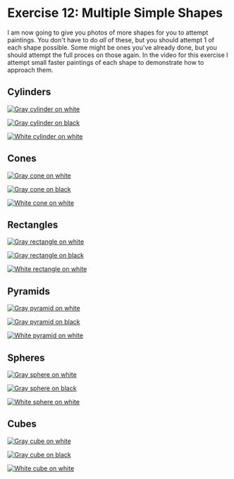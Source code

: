 Exercise 12: Multiple Simple Shapes
===================================

I am now going to give you photos of more shapes for you to attempt paintings.  You don't have to do *all* of these, but you should attempt 1 of each shape possible. Some might be ones you've already done, but you should attempt the full proces on those again.  In the video for this exercise I attempt small faster paintings of each shape to demonstrate how to approach them.

Cylinders
---------

[![Gray cylinder on white](https://s3.amazonaws.com/photos.learnartthehardway.com/basic_shapes/tiny/cylinder_gray_on_white.JPG)](https://s3.amazonaws.com/photos.learnartthehardway.com/basic_shapes/large/cylinder_gray_on_white.JPG)

[![Gray cylinder on black](https://s3.amazonaws.com/photos.learnartthehardway.com/basic_shapes/tiny/cylinder_gray_on_black.JPG)](https://s3.amazonaws.com/photos.learnartthehardway.com/basic_shapes/large/cylinder_gray_on_black.JPG)

[![White cylinder on white](https://s3.amazonaws.com/photos.learnartthehardway.com/basic_shapes/tiny/cylinder_white_on_white.JPG)](https://s3.amazonaws.com/photos.learnartthehardway.com/basic_shapes/large/cylinder_white_on_white.JPG)

Cones
-----

[![Gray cone on white](https://s3.amazonaws.com/photos.learnartthehardway.com/basic_shapes/tiny/cone_gray_on_white.JPG)](https://s3.amazonaws.com/photos.learnartthehardway.com/basic_shapes/large/cone_gray_on_white.JPG)

[![Gray cone on black](https://s3.amazonaws.com/photos.learnartthehardway.com/basic_shapes/tiny/cone_gray_on_black.JPG)](https://s3.amazonaws.com/photos.learnartthehardway.com/basic_shapes/large/cone_gray_on_black.JPG)

[![White cone on white](https://s3.amazonaws.com/photos.learnartthehardway.com/basic_shapes/tiny/cone_white_on_white.JPG)](https://s3.amazonaws.com/photos.learnartthehardway.com/basic_shapes/large/cone_white_on_white.JPG)



Rectangles
----------

[![Gray rectangle on white](https://s3.amazonaws.com/photos.learnartthehardway.com/basic_shapes/tiny/rect_gray_on_white.JPG)](https://s3.amazonaws.com/photos.learnartthehardway.com/basic_shapes/large/rect_gray_on_white.JPG)

[![Gray rectangle on black](https://s3.amazonaws.com/photos.learnartthehardway.com/basic_shapes/tiny/rect_gray_on_black.JPG)](https://s3.amazonaws.com/photos.learnartthehardway.com/basic_shapes/large/rect_gray_on_black.JPG)

[![White rectangle on white](https://s3.amazonaws.com/photos.learnartthehardway.com/basic_shapes/tiny/rect_white_on_white.JPG)](https://s3.amazonaws.com/photos.learnartthehardway.com/basic_shapes/large/rect_white_on_white.JPG)


Pyramids
--------

[![Gray pyramid on white](https://s3.amazonaws.com/photos.learnartthehardway.com/basic_shapes/tiny/pyramid_gray_on_white2.JPG)](https://s3.amazonaws.com/photos.learnartthehardway.com/basic_shapes/large/pyramid_gray_on_white.JPG)

[![Gray pyramid on black](https://s3.amazonaws.com/photos.learnartthehardway.com/basic_shapes/tiny/pyramid_gray_on_black.JPG)](https://s3.amazonaws.com/photos.learnartthehardway.com/basic_shapes/large/pyramid_gray_on_black.JPG)

[![White pyramid on white](https://s3.amazonaws.com/photos.learnartthehardway.com/basic_shapes/tiny/pyramid_white_on_white.JPG)](https://s3.amazonaws.com/photos.learnartthehardway.com/basic_shapes/large/pyramid_white_on_white.JPG)

Spheres
-------

[![Gray sphere on white](https://s3.amazonaws.com/photos.learnartthehardway.com/basic_shapes/tiny/sphere_gray_on_white2.JPG)](https://s3.amazonaws.com/photos.learnartthehardway.com/basic_shapes/large/sphere_gray_on_white.JPG)

[![Gray sphere on black](https://s3.amazonaws.com/photos.learnartthehardway.com/basic_shapes/tiny/sphere_gray_on_black.JPG)](https://s3.amazonaws.com/photos.learnartthehardway.com/basic_shapes/large/sphere_gray_on_black.JPG)

[![White sphere on white](https://s3.amazonaws.com/photos.learnartthehardway.com/basic_shapes/tiny/sphere_white_on_white2.JPG)](https://s3.amazonaws.com/photos.learnartthehardway.com/basic_shapes/large/sphere_white_on_white.JPG)

Cubes
-----

[![Gray cube on white](https://s3.amazonaws.com/photos.learnartthehardway.com/basic_shapes/tiny/cube_gray_on_white.JPG)](https://s3.amazonaws.com/photos.learnartthehardway.com/basic_shapes/large/cube_gray_on_white.JPG)

[![Gray cube on black](https://s3.amazonaws.com/photos.learnartthehardway.com/basic_shapes/tiny/cube_gray_on_black.JPG)](https://s3.amazonaws.com/photos.learnartthehardway.com/basic_shapes/large/cube_gray_on_black.JPG)

[![White cube on white](https://s3.amazonaws.com/photos.learnartthehardway.com/basic_shapes/tiny/cube_white_on_white.JPG)](https://s3.amazonaws.com/photos.learnartthehardway.com/basic_shapes/large/cube_white_on_white.JPG)
